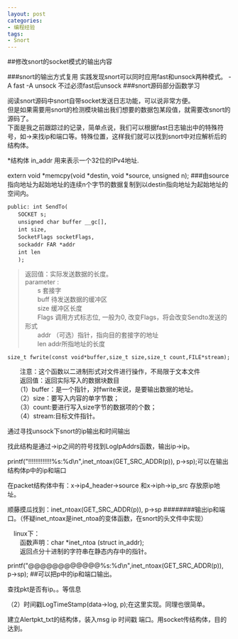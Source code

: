 ```yaml
---
layout: post
categories:
- 编程经验
tags:
- Snort
---
```

##修改snort的socket模式的输出内容  

###snort的输出方式复用
实践发现snort可以同时应用fast和unsock两种模式。
-A fast -A unsock 不过必须fast后unsock
###snort源码部分函数学习

阅读snort源码中snort自带socket发送日志功能，可以说非常方便。  
但是如果需要用snort的检测模块输出我们想要的数据包某段值，就需要改snort的源码了。  
下面是我之前跟踪过的记录，简单点说，我们可以根据fast日志输出中的特殊符号，如->来找ip和端口等。特殊位置，这样我们就可以找到snort中对应解析后的结构体。  

*结构体 in_addr 用来表示一个32位的IPv4地址.

extern void *memcpy(void *destin, void *source, unsigned n);  ###由source指向地址为起始地址的连续n个字节的数据复制到以destin指向地址为起始地址的空间内。

```
public: int SendTo( 
　　SOCKET s; 
　　unsigned char buffer __gc[], 
　　int size, 
　　SocketFlags socketFlags, 
　　sockaddr FAR *addr 
　　int len 
　　); 
```
>返回值：实际发送数据的长度。   
>parameter :   
　　s 套接字   
　　buff 待发送数据的缓冲区   
　　size 缓冲区长度   
　　Flags 调用方式标志位, 一般为0, 改变Flags，将会改变Sendto发送的形式   
　　addr （可选）指针，指向目的套接字的地址   
　　len addr所指地址的长度  

    size_t fwrite(const void*buffer,size_t size,size_t count,FILE*stream); 

　　注意：这个函数以二进制形式对文件进行操作，不局限于文本文件   
　　返回值：返回实际写入的数据块数目   
　　（1）buffer：是一个指针，对fwrite来说，是要输出数据的地址。   
　　（2）size：要写入内容的单字节数；   
　　（3）count:要进行写入size字节的数据项的个数；   
　　（4）stream:目标文件指针。 



 

通过寻找unsock下snort的ip输出和时间输出

找此结构是通过->ip之间的符号找到LogIpAddrs函数，输出ip->ip。

printf("!!!!!!!!!!!!!%s:%d\n",inet_ntoax(GET_SRC_ADDR(p)), p->sp);可以在输出结构体p中的ip和端口

在packet结构体中有：x->ip4_header->source 和x->iph->ip_src 存放原ip地址。

顺藤摸瓜找到：inet_ntoax(GET_SRC_ADDR(p)), p->sp   ########输出ip和端口。（怀疑inet_ntoax是inet_ntoa的变体函数，在snort的头文件中实现）

　linux下：   
　　函数声明：char *inet_ntoa (struct in_addr);   
　　返回点分十进制的字符串在静态内存中的指针。

printf("@@@@@@@@@@@@%s:%d\n",inet_ntoax(GET_SRC_ADDR(p)), p->sp);   ##可以把p中的ip和端口输出。

查找pkt是否有ip。。等信息

（2）时间戳LogTimeStamp(data->log, p);在这里实现。同理也很简单。  

建立Alertpkt_txt的结构体，装入msg ip 时间戳 端口。用socket传结构体，目的达到。
